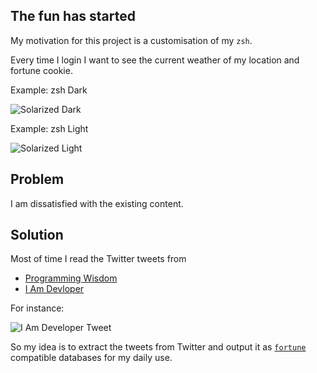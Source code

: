 
## The fun has started

My motivation for this project is a customisation of my `zsh`.

Every time I login I want to see the current weather of my location and fortune cookie.

Example: zsh Dark

![Solarized Dark](https://cinhtau.github.io/geek-fortune-cookies/assets/images/zsh-solarized-dark-fortune.png)

Example: zsh Light

![Solarized Light](https://cinhtau.github.io/geek-fortune-cookies/assets/images/zsh-solarized-light-fortune.png)

## Problem 

I am dissatisfied with the existing content. 

## Solution

Most of time I read the Twitter tweets from

- [Programming Wisdom](https://twitter.com/CodeWisdom)
- [I Am Devloper](https://twitter.com/iamdevloper)

For instance:

![I Am Developer Tweet](https://cinhtau.github.io/geek-fortune-cookies/assets/images/code_review.png)

So my idea is to extract the tweets from Twitter and output it as [`fortune`](https://www.unix.com/man-page/freebsd/6/fortune/) 
compatible databases for my daily use.
